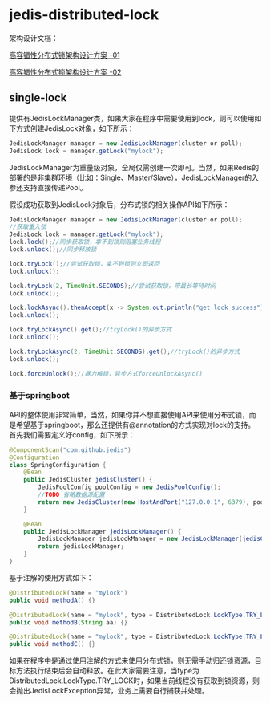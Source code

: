# jedis-distributed-lock
架构设计文档：

[高容错性分布式锁架构设计方案 -01](https://xie.infoq.cn/article/4d571787a3280ef3094338f9b)

[高容错性分布式锁架构设计方案 -02](https://xie.infoq.cn/article/545a3accd173d6517ebd0ad59)

## single-lock
提供有JedisLockManager类，如果大家在程序中需要使用到lock，则可以使用如下方式创建JedisLock对象，如下所示：
```java
JedisLockManager manager = new JedisLockManager(cluster or poll);
JedisLock lock = manager.getLock("mylock");
```

JedisLockManager为重量级对象，全局仅需创建一次即可。当然，如果Redis的部署的是非集群环境（比如：Single、Master/Slave），JedisLockManager的入参还支持直接传递Pool。

假设成功获取到JedisLock对象后，分布式锁的相关操作API如下所示：
```Java
JedisLockManager manager = new JedisLockManager(cluster or poll);
//获取重入锁
JedisLock lock = manager.getLock("mylock");
lock.lock();//同步获取锁，拿不到锁则阻塞业务线程
lock.unlock();//同步释放锁

lock.tryLock();//尝试获取锁，拿不到锁则立即返回
lock.unlock();

lock.tryLock(2, TimeUnit.SECONDS);//尝试获取锁，带最长等待时间
lock.unlock();

lock.lockAsync().thenAccept(x -> System.out.println("get lock success")).get();//lock()的异步方式
lock.unlock();

lock.tryLockAsync().get();//tryLock()的异步方式
lock.unlock();

lock.tryLockAsync(2, TimeUnit.SECONDS).get();//tryLock()的异步方式
lock.unlock();

lock.forceUnlock();//暴力解锁，异步方式forceUnlockAsync()
```
### 基于springboot
API的整体使用非常简单，当然，如果你并不想直接使用API来使用分布式锁，而是希望基于springboot，那么还提供有@annotation的方式实现对lock的支持。
首先我们需要定义好config，如下所示：
```Java
@ComponentScan("com.github.jedis")
@Configuration
class SpringConfiguration {
    @Bean
    public JedisCluster jedisCluster() {
        JedisPoolConfig poolConfig = new JedisPoolConfig();
        //TODO 省略数据源配置
        return new JedisCluster(new HostAndPort("127.0.0.1", 6379), poolConfig);
    }

    @Bean
    public JedisLockManager jedisLockManager() {
        JedisLockManager jedisLockManager = new JedisLockManager(jedisCluster());
        return jedisLockManager;
    }
}
```

基于注解的使用方式如下：
```Java
@DistributedLock(name = "mylock")
public void methodA() {}

@DistributedLock(name = "mylock", type = DistributedLock.LockType.TRY_LOCK)
public void methodB(String aa) {}

@DistributedLock(name = "mylock", type = DistributedLock.LockType.TRY_LOCK, time = 2, unit = TimeUnit.SECONDS)
public void methodC() {}
```

如果在程序中是通过使用注解的方式来使用分布式锁，则无需手动归还锁资源，目标方法执行结束后会自动释放。在此大家需要注意，当type为DistributedLock.LockType.TRY_LOCK时，如果当前线程没有获取到锁资源，则会抛出JedisLockException异常，业务上需要自行捕获并处理。
